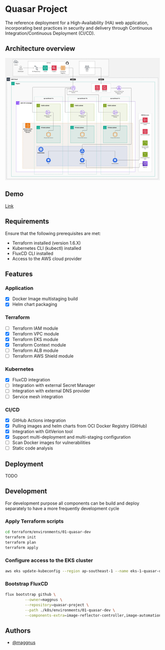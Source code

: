 # Quasar Project

The reference deployment for a High-Availability (HA) web application, incorporating best practices in security and
delivery through Continuous Integration/Continuous Deployment (CI/CD).

## Architecture overview

![Architecture overview](docs/images/architecture.jpeg)

## Demo

[Link](http://quasar.scalty.com/)

## Requirements

Ensure that the following prerequisites are met:

- Terraform installed (version 1.6.X)
- Kubernetes CLI (kubectl) installed
- FluxCD CLI installed
- Access to the AWS cloud provider

## Features

### Application

- [x] Docker Image multistaging build
- [x] Helm chart packaging

### Terraform

- [ ] Terraform IAM module
- [x] Terraform VPC module
- [x] Terraform EKS module
- [x] Terraform Context module
- [ ] Terraform ALB module
- [ ] Terraform AWS Shield module

### Kubernetes

- [x] FluxCD integration
- [ ] Integration with external Secret Manager
- [ ] Integration with external DNS provider
- [ ] Service mesh integration

### CI/CD

- [x] GitHub Actions integration
- [x] Pulling images and helm charts from OCI Docker Registry (GitHub)
- [x] Integration with GitVerion tool
- [x] Support multi-deployment and multi-staging configuration
- [ ] Scan Docker images for vulnerabilities
- [ ] Static code analysis

## Deployment

TODO

## Development

For development purpose all components can be build and deploy separately
to have a more frequently development cycle

### Apply Terraform scripts

```bash
cd terraform/environments/01-quasar-dev
terraform init
terraform plan
terraform apply
```

### Configure access to the EKS cluster

```bash
aws eks update-kubeconfig --region ap-southeast-1 --name eks-1-quasar-dev
```

### Bootstrap FluxCD

```bash
flux bootstrap github \
         --owner=maggnus \
         --repository=quasar-project \
         --path ./k8s/environments/01-quasar-dev \
         --components-extra=image-reflector-controller,image-automation-controller
```

## Authors

- [@maggnus](https://www.github.com/maggnus)

